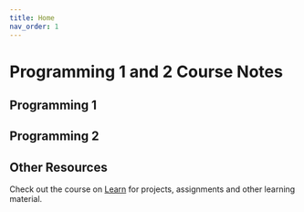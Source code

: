 ```yaml
---
title: Home
nav_order: 1
---
```


# Programming 1 and 2 Course Notes

## Programming 1


## Programming 2


## Other Resources

Check out the course on [Learn](https://learn.rrc.ca) for projects, assignments and other learning material.